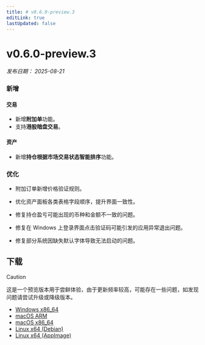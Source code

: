 ```yaml
---
title: # v0.6.0-preview.3
editLink: true
lastUpdated: false
---
```


# v0.6.0-preview.3  <Badge type="warning" text="preview" />

_发布日期： 2025-08-21_

### 新增

#### 交易
- 新增**附加单**功能。
- 支持**港股暗盘交易**。

#### 资产
- 新增**持仓根据市场交易状态智能排序**功能。

### 优化
- 附加订单新增价格验证规则。
- 优化资产面板各类表格字段顺序，提升界面一致性。
- 修复持仓盈亏可能出现的币种和金额不一致的问题。
- 修复在 Windows 上登录界面点击验证码可能引发的应用异常退出问题。

- 修复部分系统因缺失默认字体导致无法启动的问题。

## 下载


> [!CAUTION]
> 这是一个预览版本用于尝鲜体验，由于更新频率较高，可能存在一些问题，如发现问题请尝试升级或降级版本。


- [Windows x86_64](https://assets.lbkrs.com/github/release/longbridge-desktop/preview/longbridge-v0.6.0-preview.3-windows-x86_64.exe)
- [macOS ARM](https://assets.lbkrs.com/github/release/longbridge-desktop/preview/longbridge-v0.6.0-preview.3-macos-aarch64.dmg)
- [macOS x86_64](https://assets.lbkrs.com/github/release/longbridge-desktop/preview/longbridge-v0.6.0-preview.3-macos-x86_64.dmg)
- [Linux x64 (Debian)](https://assets.lbkrs.com/github/release/longbridge-desktop/preview/longbridge-v0.6.0-preview.3-linux-x86_64.deb)
- [Linux x64 (AppImage)](https://assets.lbkrs.com/github/release/longbridge-desktop/preview/longbridge-v0.6.0-preview.3-linux-x86_64.AppImage)
